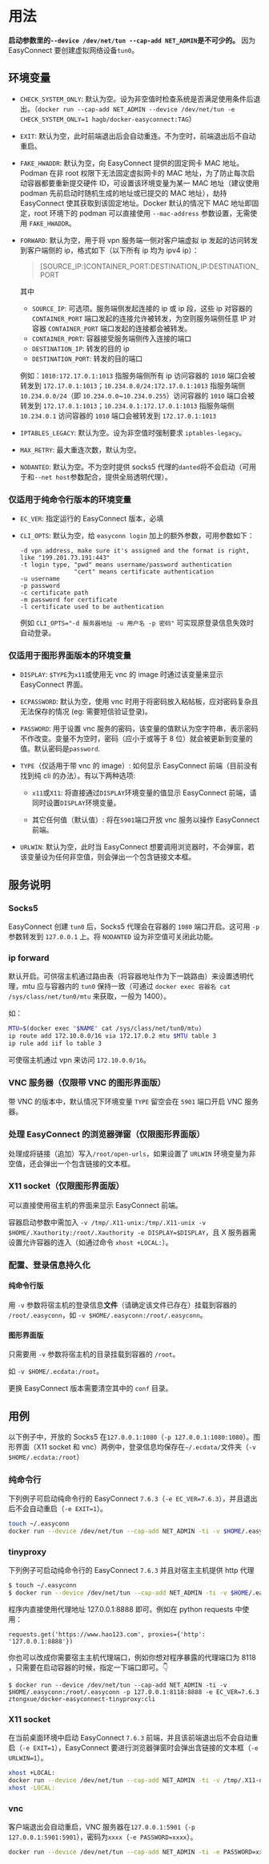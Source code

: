 # 用法

**启动参数里的`--device /dev/net/tun --cap-add NET_ADMIN`是不可少的。** 因为 EasyConnect 要创建虚拟网络设备`tun0`。

## 环境变量

- `CHECK_SYSTEM_ONLY`: 默认为空。设为非空值时检查系统是否满足使用条件后退出。（`docker run --cap-add NET_ADMIN --device /dev/net/tun -e CHECK_SYSTEM_ONLY=1 hagb/docker-easyconnect:TAG`）

- `EXIT`: 默认为空，此时前端退出后会自动重连。不为空时，前端退出后不自动重启。

- `FAKE_HWADDR`: 默认为空，向 EasyConnect 提供的固定网卡 MAC 地址。Podman 在非 root 权限下无法固定虚拟网卡的 MAC 地址，为了防止每次启动容器都要重新提交硬件 ID，可设置该环境变量为某一 MAC 地址（建议使用 podman 先前启动时随机生成的地址或已提交的 MAC 地址），劫持 EasyConnect 使其获取到该固定地址。Docker 默认的情况下 MAC 地址即固定，root 环境下的 podman 可以直接使用 `--mac-address` 参数设置，无需使用 `FAKE_HWADDR`。

- `FORWARD`: 默认为空，用于将 vpn 服务端一侧对客户端虚拟 ip 发起的访问转发到客户端侧的 ip，格式如下（以下所有 ip 均为 ipv4 ip）：

    > [SOURCE_IP:]CONTAINER_PORT:DESTINATION_IP:DESTINATION_PORT

    其中

    - `SOURCE_IP`: 可选项。服务端侧发起连接的 ip 或 ip 段，这些 ip 对容器的 `CONTAINER_PORT` 端口发起的连接允许被转发，为空则服务端侧任意 IP 对容器 `CONTAINER_PORT` 端口发起的连接都会被转发。
    - `CONTAINER_PORT`: 容器接受服务端侧传入连接的端口
    - `DESTINATION_IP`: 转发的目的 ip
    - `DESTINATION_PORT`: 转发的目的端口

    例如：`1010:172.17.0.1:1013` 指服务端侧所有 ip 访问容器的 `1010` 端口会被转发到 `172.17.0.1:1013`；`10.234.0.0/24:172.17.0.1:1013` 指服务端侧 `10.234.0.0/24`（即 `10.234.0.0`~`10.234.0.255`）访问容器的 `1010` 端口会被转发到 `172.17.0.1:1013`；`10.234.0.1:172.17.0.1:1013` 指服务端侧 `10.234.0.1` 访问容器的 `1010` 端口会被转发到 `172.17.0.1:1013`

- `IPTABLES_LEGACY`: 默认为空。设为非空值时强制要求 `iptables-legacy`。

- `MAX_RETRY`: 最大重连次数，默认为空。

- `NODANTED`: 默认为空。不为空时提供 socks5 代理的`danted`将不会启动（可用于和`--net host`参数配合，提供全局透明代理）。

### 仅适用于纯命令行版本的环境变量

- `EC_VER`: 指定运行的 EasyConnect 版本，必填

- `CLI_OPTS`: 默认为空，给 `easyconn login` 加上的额外参数，可用参数如下：
	```
	-d vpn address, make sure it's assigned and the format is right, like "199.201.73.191:443"
	-t login type, "pwd" means username/password authentication
	               "cert" means certificate authentication
	-u username
	-p password
	-c certificate path
	-m password for certificate
	-l certificate used to be authentication
	```
	例如 `CLI_OPTS="-d 服务器地址 -u 用户名 -p 密码"` 可实现原登录信息失效时自动登录。

### 仅适用于图形界面版本的环境变量

- `DISPLAY`: `$TYPE`为`x11`或使用无 vnc 的 image 时通过该变量来显示 EasyConnect 界面。

- `ECPASSWORD`: 默认为空，使用 vnc 时用于将密码放入粘帖板，应对密码复杂且无法保存的情况 (eg: 需要短信验证登录)。

- `PASSWORD`: 用于设置 vnc 服务的密码，该变量的值默认为空字符串，表示密码不作改变。变量不为空时，密码（应小于或等于 8 位）就会被更新到变量的值。默认密码是`password`.

- `TYPE`（仅适用于带 vnc 的 image）: 如何显示 EasyConnect 前端（目前没有找到纯 cli 的办法）。有以下两种选项:

	- `x11`或`X11`: 将直接通过`DISPLAY`环境变量的值显示 EasyConnect 前端，请同时设置`DISPLAY`环境变量。

	- 其它任何值（默认值）: 将在`5901`端口开放 vnc 服务以操作 EasyConnect 前端。

- `URLWIN`: 默认为空，此时当 EasyConnect 想要调用浏览器时，不会弹窗，若该变量设为任何非空值，则会弹出一个包含链接文本框。

## 服务说明

### Socks5

EasyConnect 创建 `tun0` 后，Socks5 代理会在容器的 `1080` 端口开启。这可用 `-p` 参数转发到 `127.0.0.1` 上。将 `NODANTED` 设为非空值可关闭此功能。

### ip forward

默认开启。可供宿主机通过路由表（将容器地址作为下一跳路由）来设置透明代理，mtu 应与容器内的 `tun0` 保持一致（可通过 `docker exec 容器名 cat /sys/class/net/tun0/mtu` 来获取，一般为 1400）。

如：

```bash
MTU=$(docker exec "$NAME" cat /sys/class/net/tun0/mtu)
ip route add 172.10.0.0/16 via 172.17.0.2 mtu $MTU table 3
ip rule add iif lo table 3
```

可使宿主机通过 vpn 来访问 `172.10.0.0/16`。

### VNC 服务器（仅限带 VNC 的图形界面版）

带 VNC 的版本中，默认情况下环境变量 `TYPE` 留空会在 `5901` 端口开启 VNC 服务器。

### 处理 EasyConnect 的浏览器弹窗（仅限图形界面版）

处理成将链接（追加）写入`/root/open-urls`，如果设置了 `URLWIN` 环境变量为非空值，还会弹出一个包含链接的文本框。

### X11 socket（仅限图形界面版）

可以直接使用宿主机的界面来显示 EasyConnect 前端。

容器启动参数中需加入 `-v /tmp/.X11-unix:/tmp/.X11-unix -v $HOME/.Xauthority:/root/.Xauthority -e DISPLAY=$DISPLAY`，且 X 服务器需设置允许容器的连入（如通过命令 `xhost +LOCAL:`）。

### 配置、登录信息持久化

#### 纯命令行版

用 `-v` 参数将宿主机的登录信息**文件**（请确定该文件已存在）挂载到容器的 `/root/.easyconn`，如 `-v $HOME/.easyconn:/root/.easyconn`。

#### 图形界面版
只需要用 `-v` 参数将宿主机的目录挂载到容器的 `/root`。

如 `-v $HOME/.ecdata:/root`。

更换 EasyConnect 版本需要清空其中的 `conf` 目录。

## 用例

以下例子中，开放的 Socks5 在`127.0.0.1:1080`（`-p 127.0.0.1:1080:1080`）。图形界面（X11 socket 和 vnc）两例中，登录信息均保存在`~/.ecdata/`文件夹（`-v $HOME/.ecdata:/root`）

### 纯命令行

下列例子可启动纯命令行的 EasyConnect `7.6.3`（`-e EC_VER=7.6.3`），并且退出后不会自动重启（`-e EXIT=1`）。

``` bash
touch ~/.easyconn
docker run --device /dev/net/tun --cap-add NET_ADMIN -ti -v $HOME/.easyconn:/root/.easyconn -e EC_VER=7.6.3 -e EXIT=1 -p 127.0.0.1:1080:1080 hagb/docker-easyconnect:cli
```

### tinyproxy
下列例子可启动纯命令行的 EasyConnect `7.6.3` 并且对宿主主机提供 http 代理

``` bash
$ touch ~/.easyconn
$ docker run --device /dev/net/tun --cap-add NET_ADMIN -ti -v $HOME/.easyconn:/root/.easyconn -p 127.0.0.1:8888:8888 -e EC_VER=7.6.3 ztongxue/docker-easyconnect-tinyproxy:cli
```

程序内直接使用代理地址 127.0.0.1:8888 即可。例如在 python requests 中使用：

```
requests.get('https://www.hao123.com', proxies={'http': '127.0.0.1:8888'})
```

你也可以改成你需要宿主主机代理端口，例如你想对程序暴露的代理端口为 8118 ，只需要在启动容器的时候，指定一下端口即可。👇
```
$ docker run --device /dev/net/tun --cap-add NET_ADMIN -ti -v $HOME/.easyconn:/root/.easyconn -p 127.0.0.1:8118:8888 -e EC_VER=7.6.3 ztongxue/docker-easyconnect-tinyproxy:cli
```

### X11 socket

在当前桌面环境中启动 EasyConnect `7.6.3` 前端，并且该前端退出后不会自动重启（`-e EXIT=1`），EasyConnect 要进行浏览器弹窗时会弹出含链接的文本框（`-e URLWIN=1`）。

``` bash
xhost +LOCAL:
docker run --device /dev/net/tun --cap-add NET_ADMIN -ti -v /tmp/.X11-unix:/tmp/.X11-unix -v $HOME/.Xauthority:/root/.Xauthority -e EXIT=1 -e DISPLAY=$DISPLAY -e URLWIN=1 -e TYPE=x11 -v $HOME/.ecdata:/root -p 127.0.0.1:1080:1080 hagb/docker-easyconnect:vncless-7.6.3
xhost -LOCAL:
```

### vnc 

客户端退出会自动重启，VNC 服务器在`127.0.0.1:5901`（`-p 127.0.0.1:5901:5901`），密码为`xxxx`（`-e PASSWORD=xxxx`）。

``` bash
docker run --device /dev/net/tun --cap-add NET_ADMIN -ti -e PASSWORD=xxxx -v $HOME/.ecdata:/root -p 127.0.0.1:5901:5901 -p 127.0.0.1:1080:1080 hagb/docker-easyconnect
```

